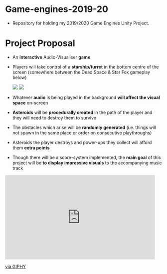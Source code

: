 # Game-engines-2019-20
 - Repository for holding my 2019/2020 Game Engines Unity Project.

# Project Proposal
 - An **interactive** Audio-Visualiser **game**
 - Players will take control of a **starship/turret** in the bottom centre of the screen (somewhere between the Dead Space & Star Fox gameplay below)

   ![](dead-space-turret.gif)     ![](Star-Fox.gif) 

 - Whatever **audio** is being played in the background **will affect the visual space** on-screen
 - **Asteroids** will be **procedurally created** in the path of the player and they will need to destroy them to survive
 - The obstacles which arise will be **randomly generated** (i.e. things will not spawn in the same place or order on consecutive playthroughs)
 - Asteroids the player destroys and power-ups they collect will afford them **extra points**
 - Though there will be a score-system implemented, the **main goa**l of this project will be **to display impressive visuals** to the accompanying music track

<iframe src="https://giphy.com/embed/frBakxQhSlxIT9l9ri" width="480" height="270" frameBorder="0" class="giphy-embed" allowFullScreen></iframe><p><a href="https://giphy.com/gifs/frBakxQhSlxIT9l9ri">via GIPHY</a></p>
